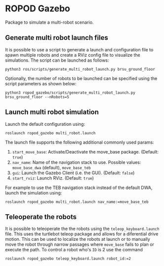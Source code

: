# ROPOD Gazebo
Package to simulate a multi-robot scenario.

## Generate multi robot launch files
It is possible to use a script to generate a launch and configuration file to spawn multiple robots and create a RViz config file to visualize the simulations. The script can be launched as follows:

```
python3 ros/scripts/generate_multi_robot_launch.py brsu_ground_floor
```

Optionally, the number of robots to be launched can be specified using the script parameters as shown below:

```
python3 ropod_gazebo/scripts/generate_multi_robot_launch.py brsu_ground_floor --nRobots=5
```

## Launch multi robot simulation
Launch the default configuration using:

```
roslaunch ropod_gazebo multi_robot.launch
```

The launch file supports the following additional commonly used params:
1. `start_move_base`: Activate/Deactivate the move_base package. (Default: `true`)
2. `nav_name`: Name of the navigation stack to use. Possible values: `move_base_dwa` (default), `move_base_teb`
3. `gui`: Launch the Gazebo Client (i.e. the GUI). (Default: `false`)
4. `start_rviz`: Launch RViz. (Default: `true`)

For example to use the TEB navigation stack instead of the default DWA, launch the simulation using:

```
roslaunch ropod_gazebo multi_robot.launch nav_name:=move_base_teb
```

## Teleoperate the robots
It is possible to teleoperate the the robots using the `teleop_keyboard.launch` file. This uses the turtlebot teleop package and allows for a diferential drive motion. This can be used to localize the robots at launch or to manually move the robot through narrow passages where `move_base` fails to plan or execute the path. To control a robot who's `ID` is 2 use the command

```
roslaunch ropod_gazebo teleop_keyboard.launch robot_id:=2
```
